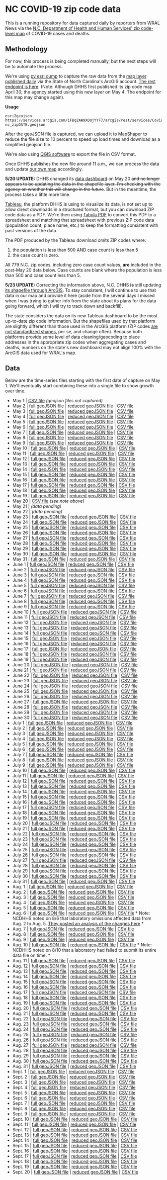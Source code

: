 
# NC COVID-19 zip code data

This is a running repository for data captured daily by reporters from WRAL News via the [N.C. Department of Health and Human Services' zip code-level map](https://www.ncdhhs.gov/divisions/public-health/covid19/covid-19-nc-case-count#zip-code-map) of COVID-19 cases and deaths.

## Methodology

For now, this process is being completed manually, but the next steps will be to automate the process.

We're using [py esri dump](https://github.com/openaddresses/pyesridump) to capture the raw data from the [map layer published daily](https://nc.maps.arcgis.com/home/item.html?id=52f127a0767149ec984e91fcc06b06cb#overview) via the State of North Carolina's ArcGIS account. [The rest endpoint is here](https://services.arcgis.com/iFBq2AW9XO0jYYF7/arcgis/rest/services/Covid19byZIPnew/FeatureServer/0). (Note: Although DHHS first published its zip code map April 30, the agency started using this new layer on May 4. The endpoint for this map may change again).

**Usage**

    esri2geojson https://services.arcgis.com/iFBq2AW9XO0jYYF7/arcgis/rest/services/Covid19byZIPnew/FeatureServer/0 nc_zipDATE.geojson
After the geoJSON file is captured, we can upload it to [MapShaper](https://mapshaper.org/) to reduce the file size to 10 percent to speed up load times and download as a simplified geojson file.

We're also using [QGIS software](https://qgis.org/en/site/) to export the file in CSV format.

Once DHHS publishes the new file around 11 a.m., we can process the data and update [our own map](https://www.wral.com/coronavirus/nc-coronavirus-cases-maps-graphs-live-updates/19010016/) accordingly.

**5/20 UPDATE:** DHHS changed its [data dashboard](https://covid19.ncdhhs.gov/dashboard) on May 20 ~~and no longer appears to be updating the data in the shapefile layer. I'm checking with the agency on whether this will change in the future~~. But in the meantime, the process takes a little more time.

[Tableau](https://www.tableau.com/), the platform DHHS is using to visualize its data, is not set up to allow direct downloads in a structured format, but you can download ZIP code data as a PDF. We're then using [Tabula PDF](https://tabula.technology/) to convert this PDF to a spreadsheet and matching that spreadsheet with previous ZIP code data (population count, place name, etc.) to keep the formatting consistent with past versions of the data.

The PDF produced by the Tableau download omits ZIP codes where:

 1. the population is less than 500 AND case count is less than 5
 2. the case count is zero.

All 779 N.C. zip codes, including zero case count values, **are** included in the post-May 20 data below. Case counts are blank where the population is less than 500 and case count less than 5.

**5/23 UPDATE:** Correcting the information above, N.C. DHHS **is** still updating [its shapefile through ArcGIS](https://nc.maps.arcgis.com/home/item.html?id=52f127a0767149ec984e91fcc06b06cb#overview). To stay consistent, I will continue to use that data in our map and provide it here (aside from the several days I missed when I was trying to gather info from the state about its plans for the data going forward, which I will try to track down and backfill).

The state considers the data on its new Tableau dashboard to be the most up-to-date zip code information. But the shapefiles used by that platform are slightly different than those used in the ArcGIS platform (ZIP codes [are not standardized shapes](https://carto.com/blog/zip-codes-spatial-analysis/), per se, and change often). Because both platforms provide some level of data cleaning/geocoding to place addresses in the appropriate zip codes when aggregating cases and deaths, numbers on the state's new dashboard may not align 100% with the ArcGIS data used for WRAL's map.

## Data
Below are the time-series files starting with the first date of capture on May 1. We'll eventually start combining these into a single file to show growth over time.
 - May 1 | [CSV file](time_series_data/csv/nc_zip0501.csv) *(geojson files not captured)*
 - May 2 | [full geoJSON file](time_series_data/full_geojson/nc_zip0502.geojson) | [reduced geoJSON file](time_series_data/reduced_geojson/nc_zip0502.json) | [CSV file](time_series_data/csv/nc_zip0502.csv)
 - May 3 | [full geoJSON file](time_series_data/full_geojson/nc_zip0503.geojson) | [reduced geoJSON file](time_series_data/reduced_geojson/nc_zip0503.json) | [CSV file](time_series_data/csv/nc_zip0503.csv)
 - May 4 | [full geoJSON file](time_series_data/full_geojson/nc_zip0504.geojson) | [reduced geoJSON file](time_series_data/reduced_geojson/nc_zip0504.json) | [CSV file](time_series_data/csv/nc_zip0504.csv)
 - May 5 | [full geoJSON file](time_series_data/full_geojson/nc_zip0505.geojson) | [reduced geoJSON file](time_series_data/reduced_geojson/nc_zip0505.json) | [CSV file](time_series_data/csv/nc_zip0505.csv)
 - May 6 | [full geoJSON file](time_series_data/full_geojson/nc_zip0506.geojson) | [reduced geoJSON file](time_series_data/reduced_geojson/nc_zip0506.json) | [CSV file](time_series_data/csv/nc_zip0506.csv)
 - May 7 | [full geoJSON file](time_series_data/full_geojson/nc_zip0507.geojson) | [reduced geoJSON file](time_series_data/reduced_geojson/nc_zip0507.json) | [CSV file](time_series_data/csv/nc_zip0507.csv)
 - May 8 | [full geoJSON file](time_series_data/full_geojson/nc_zip0508.geojson) | [reduced geoJSON file](time_series_data/reduced_geojson/nc_zip0508.json) | [CSV file](time_series_data/csv/nc_zip0508.csv)
 - May 9 | [full geoJSON file](time_series_data/full_geojson/nc_zip0509.geojson) | [reduced geoJSON file](time_series_data/reduced_geojson/nc_zip0509.json) | [CSV file](time_series_data/csv/nc_zip0509.csv)
 - May 10 | [full geoJSON file](time_series_data/full_geojson/nc_zip0510.geojson) | [reduced geoJSON file](time_series_data/reduced_geojson/nc_zip0510.json) | [CSV file](time_series_data/csv/nc_zip0510.csv)
 - May 11 | [full geoJSON file](time_series_data/full_geojson/nc_zip0511.geojson) | [reduced geoJSON file](time_series_data/reduced_geojson/nc_zip0511.json) | [CSV file](time_series_data/csv/nc_zip0511.csv)
 - May 12 | [full geoJSON file](time_series_data/full_geojson/nc_zip0512.geojson) | [reduced geoJSON file](time_series_data/reduced_geojson/nc_zip0512.json) | [CSV file](time_series_data/csv/nc_zip0512.csv)
 - May 13 | [full geoJSON file](time_series_data/full_geojson/nc_zip0513.geojson) | [reduced geoJSON file](time_series_data/reduced_geojson/nc_zip0513.json) | [CSV file](time_series_data/csv/nc_zip0513.csv)
 - May 14 | [full geoJSON file](time_series_data/full_geojson/nc_zip0514.geojson) | [reduced geoJSON file](time_series_data/reduced_geojson/nc_zip0514.json) | [CSV file](time_series_data/csv/nc_zip0514.csv)
 - May 15 | [full geoJSON file](time_series_data/full_geojson/nc_zip0515.geojson) | [reduced geoJSON file](time_series_data/reduced_geojson/nc_zip0515.json) | [CSV file](time_series_data/csv/nc_zip0515.csv)
 - May 16 | [full geoJSON file](time_series_data/full_geojson/nc_zip0516.geojson) | [reduced geoJSON file](time_series_data/reduced_geojson/nc_zip0516.json) | [CSV file](time_series_data/csv/nc_zip0516.csv)
 - May 17 | [full geoJSON file](time_series_data/full_geojson/nc_zip0517.geojson) | [reduced geoJSON file](time_series_data/reduced_geojson/nc_zip0517.json) | [CSV file](time_series_data/csv/nc_zip0517.csv)
 - May 18 | [full geoJSON file](time_series_data/full_geojson/nc_zip0518.geojson) | [reduced geoJSON file](time_series_data/reduced_geojson/nc_zip0518.json) | [CSV file](time_series_data/csv/nc_zip0518.csv)
 - May 19 | [full geoJSON file](time_series_data/full_geojson/nc_zip0519.geojson) | [reduced geoJSON file](time_series_data/reduced_geojson/nc_zip0519.json) | [CSV file](time_series_data/csv/nc_zip0519.csv)
 - May 20 | [CSV file](time_series_data/csv/nc_zip0520.csv) *(see note above)*
 - May 21 | *(data pending)*
 - May 22 | *(data pending)*
 - May 23 | [full geoJSON file](time_series_data/full_geojson/nc_zip0523.geojson) | [reduced geoJSON file](time_series_data/reduced_geojson/nc_zip0523.json) | [CSV file](time_series_data/csv/nc_zip0523.csv)
 - May 24 | [full geoJSON file](time_series_data/full_geojson/nc_zip0524.geojson) | [reduced geoJSON file](time_series_data/reduced_geojson/nc_zip0524.json) | [CSV file](time_series_data/csv/nc_zip0524.csv)
 - May 25 | [full geoJSON file](time_series_data/full_geojson/nc_zip0525.geojson) | [reduced geoJSON file](time_series_data/reduced_geojson/nc_zip0525.json) | [CSV file](time_series_data/csv/nc_zip0525.csv)
 - May 26 | [full geoJSON file](time_series_data/full_geojson/nc_zip0526.geojson) | [reduced geoJSON file](time_series_data/reduced_geojson/nc_zip0526.json) | [CSV file](time_series_data/csv/nc_zip0526.csv)
 - May 27 | [full geoJSON file](time_series_data/full_geojson/nc_zip0527.geojson) | [reduced geoJSON file](time_series_data/reduced_geojson/nc_zip0527.json) | [CSV file](time_series_data/csv/nc_zip0527.csv)
 - May 28 | [full geoJSON file](time_series_data/full_geojson/nc_zip0528.geojson) | [reduced geoJSON file](time_series_data/reduced_geojson/nc_zip0528.json) | [CSV file](time_series_data/csv/nc_zip0528.csv)
 - May 29 | [full geoJSON file](time_series_data/full_geojson/nc_zip0529.geojson) | [reduced geoJSON file](time_series_data/reduced_geojson/nc_zip0529.json) | [CSV file](time_series_data/csv/nc_zip0529.csv)
 - May 30 | [full geoJSON file](time_series_data/full_geojson/nc_zip0530.geojson) | [reduced geoJSON file](time_series_data/reduced_geojson/nc_zip0530.json) | [CSV file](time_series_data/csv/nc_zip0530.csv)
 - May 31 | [full geoJSON file](time_series_data/full_geojson/nc_zip0531.geojson) | [reduced geoJSON file](time_series_data/reduced_geojson/nc_zip0531.json) | [CSV file](time_series_data/csv/nc_zip0531.csv)
 - June 1 | [full geoJSON file](time_series_data/full_geojson/nc_zip0601.geojson) | [reduced geoJSON file](time_series_data/reduced_geojson/nc_zip0601.json) | [CSV file](time_series_data/csv/nc_zip0601.csv)
 - June 2 | [full geoJSON file](time_series_data/full_geojson/nc_zip0602.geojson) | [reduced geoJSON file](time_series_data/reduced_geojson/nc_zip0602.json) | [CSV file](time_series_data/csv/nc_zip0602.csv)
 - June 3 | [full geoJSON file](time_series_data/full_geojson/nc_zip0603.geojson) | [reduced geoJSON file](time_series_data/reduced_geojson/nc_zip0603.json) | [CSV file](time_series_data/csv/nc_zip0603.csv)
 - June 4 | [full geoJSON file](time_series_data/full_geojson/nc_zip0604.geojson) | [reduced geoJSON file](time_series_data/reduced_geojson/nc_zip0604.json) | [CSV file](time_series_data/csv/nc_zip0604.csv)
 - June 5 | [full geoJSON file](time_series_data/full_geojson/nc_zip0605.geojson) | [reduced geoJSON file](time_series_data/reduced_geojson/nc_zip0605.json) | [CSV file](time_series_data/csv/nc_zip0605.csv)
 - June 6 | [full geoJSON file](time_series_data/full_geojson/nc_zip0606.geojson) | [reduced geoJSON file](time_series_data/reduced_geojson/nc_zip0606.json) | [CSV file](time_series_data/csv/nc_zip0606.csv)
 - June 7 | [full geoJSON file](time_series_data/full_geojson/nc_zip0607.geojson) | [reduced geoJSON file](time_series_data/reduced_geojson/nc_zip0607.json) | [CSV file](time_series_data/csv/nc_zip0607.csv)
 - June 8 | [full geoJSON file](time_series_data/full_geojson/nc_zip0608.geojson) | [reduced geoJSON file](time_series_data/reduced_geojson/nc_zip0608.json) | [CSV file](time_series_data/csv/nc_zip0608.csv)
 - June 9 | [full geoJSON file](time_series_data/full_geojson/nc_zip0609.geojson) | [reduced geoJSON file](time_series_data/reduced_geojson/nc_zip0609.json) | [CSV file](time_series_data/csv/nc_zip0609.csv)
 - June 10 | [full geoJSON file](time_series_data/full_geojson/nc_zip0610.geojson) | [reduced geoJSON file](time_series_data/reduced_geojson/nc_zip0610.json) | [CSV file](time_series_data/csv/nc_zip0610.csv)
 - June 11 | [full geoJSON file](time_series_data/full_geojson/nc_zip0611.geojson) | [reduced geoJSON file](time_series_data/reduced_geojson/nc_zip0611.json) | [CSV file](time_series_data/csv/nc_zip0611.csv)
 - June 12 | [full geoJSON file](time_series_data/full_geojson/nc_zip0612.geojson) | [reduced geoJSON file](time_series_data/reduced_geojson/nc_zip0612.json) | [CSV file](time_series_data/csv/nc_zip0612.csv)
 - June 13 | [full geoJSON file](time_series_data/full_geojson/nc_zip0613.geojson) | [reduced geoJSON file](time_series_data/reduced_geojson/nc_zip0613.json) | [CSV file](time_series_data/csv/nc_zip0613.csv)
 - June 14 | [full geoJSON file](time_series_data/full_geojson/nc_zip0614.geojson) | [reduced geoJSON file](time_series_data/reduced_geojson/nc_zip0614.json) | [CSV file](time_series_data/csv/nc_zip0614.csv)
 - June 15 | [full geoJSON file](time_series_data/full_geojson/nc_zip0615.geojson) | [reduced geoJSON file](time_series_data/reduced_geojson/nc_zip0615.json) | [CSV file](time_series_data/csv/nc_zip0615.csv)
 - June 16 | [full geoJSON file](time_series_data/full_geojson/nc_zip0616.geojson) | [reduced geoJSON file](time_series_data/reduced_geojson/nc_zip0616.json) | [CSV file](time_series_data/csv/nc_zip0616.csv)
 - June 17 | [full geoJSON file](time_series_data/full_geojson/nc_zip0617.geojson) | [reduced geoJSON file](time_series_data/reduced_geojson/nc_zip0617.json) | [CSV file](time_series_data/csv/nc_zip0617.csv)
 - June 18 | [full geoJSON file](time_series_data/full_geojson/nc_zip0618.geojson) | [reduced geoJSON file](time_series_data/reduced_geojson/nc_zip0618.json) | [CSV file](time_series_data/csv/nc_zip0618.csv)
 - June 19 | [full geoJSON file](time_series_data/full_geojson/nc_zip0619.geojson) | [reduced geoJSON file](time_series_data/reduced_geojson/nc_zip0619.json) | [CSV file](time_series_data/csv/nc_zip0619.csv)
 - June 20 | [full geoJSON file](time_series_data/full_geojson/nc_zip0620.geojson) | [reduced geoJSON file](time_series_data/reduced_geojson/nc_zip0620.json) | [CSV file](time_series_data/csv/nc_zip0620.csv)
 - June 21 | [full geoJSON file](time_series_data/full_geojson/nc_zip0621.geojson) | [reduced geoJSON file](time_series_data/reduced_geojson/nc_zip0621.json) | [CSV file](time_series_data/csv/nc_zip0621.csv)
 - June 22 | [full geoJSON file](time_series_data/full_geojson/nc_zip0622.geojson) | [reduced geoJSON file](time_series_data/reduced_geojson/nc_zip0622.json) | [CSV file](time_series_data/csv/nc_zip0622.csv)
 - June 23 | [full geoJSON file](time_series_data/full_geojson/nc_zip0623.geojson) | [reduced geoJSON file](time_series_data/reduced_geojson/nc_zip0623.json) | [CSV file](time_series_data/csv/nc_zip0623.csv)
 - June 24 | [full geoJSON file](time_series_data/full_geojson/nc_zip0624.geojson) | [reduced geoJSON file](time_series_data/reduced_geojson/nc_zip0624.json) | [CSV file](time_series_data/csv/nc_zip0624.csv)
 - June 25 | [full geoJSON file](time_series_data/full_geojson/nc_zip0625.geojson) | [reduced geoJSON file](time_series_data/reduced_geojson/nc_zip0625.json) | [CSV file](time_series_data/csv/nc_zip0625.csv)
 - June 26 | [full geoJSON file](time_series_data/full_geojson/nc_zip0626.geojson) | [reduced geoJSON file](time_series_data/reduced_geojson/nc_zip0626.json) | [CSV file](time_series_data/csv/nc_zip0626.csv)
 - June 27 | [full geoJSON file](time_series_data/full_geojson/nc_zip0627.geojson) | [reduced geoJSON file](time_series_data/reduced_geojson/nc_zip0627.json) | [CSV file](time_series_data/csv/nc_zip0627.csv)
 - June 28 | [full geoJSON file](time_series_data/full_geojson/nc_zip0628.geojson) | [reduced geoJSON file](time_series_data/reduced_geojson/nc_zip0628.json) | [CSV file](time_series_data/csv/nc_zip0628.csv)
 - June 29 | [full geoJSON file](time_series_data/full_geojson/nc_zip0629.geojson) | [reduced geoJSON file](time_series_data/reduced_geojson/nc_zip0629.json) | [CSV file](time_series_data/csv/nc_zip0629.csv)
 - June 30 | [full geoJSON file](time_series_data/full_geojson/nc_zip0630.geojson) | [reduced geoJSON file](time_series_data/reduced_geojson/nc_zip0630.json) | [CSV file](time_series_data/csv/nc_zip0630.csv)
 - July 1 | [full geoJSON file](time_series_data/full_geojson/nc_zip0701.geojson) | [reduced geoJSON file](time_series_data/reduced_geojson/nc_zip0701.json) | [CSV file](time_series_data/csv/nc_zip0701.csv)
 - July 2 | [full geoJSON file](time_series_data/full_geojson/nc_zip0702.geojson) | [reduced geoJSON file](time_series_data/reduced_geojson/nc_zip0702.json) | [CSV file](time_series_data/csv/nc_zip0702.csv)
 - July 3 | [full geoJSON file](time_series_data/full_geojson/nc_zip0703.geojson) | [reduced geoJSON file](time_series_data/reduced_geojson/nc_zip0703.json) | [CSV file](time_series_data/csv/nc_zip0703.csv)
 - July 4 | [full geoJSON file](time_series_data/full_geojson/nc_zip0704.geojson) | [reduced geoJSON file](time_series_data/reduced_geojson/nc_zip0704.json) | [CSV file](time_series_data/csv/nc_zip0704.csv)
 - July 5 | [full geoJSON file](time_series_data/full_geojson/nc_zip0705.geojson) | [reduced geoJSON file](time_series_data/reduced_geojson/nc_zip0705.json) | [CSV file](time_series_data/csv/nc_zip0705.csv)
 - July 6 | [full geoJSON file](time_series_data/full_geojson/nc_zip0706.geojson) | [reduced geoJSON file](time_series_data/reduced_geojson/nc_zip0706.json) | [CSV file](time_series_data/csv/nc_zip0706.csv)
 - July 7 | [full geoJSON file](time_series_data/full_geojson/nc_zip0707.geojson) | [reduced geoJSON file](time_series_data/reduced_geojson/nc_zip0707.json) | [CSV file](time_series_data/csv/nc_zip0707.csv)
 - July 8 | [full geoJSON file](time_series_data/full_geojson/nc_zip0708.geojson) | [reduced geoJSON file](time_series_data/reduced_geojson/nc_zip0708.json) | [CSV file](time_series_data/csv/nc_zip0708.csv)
 - July 9 | [full geoJSON file](time_series_data/full_geojson/nc_zip0709.geojson) | [reduced geoJSON file](time_series_data/reduced_geojson/nc_zip0709.json) | [CSV file](time_series_data/csv/nc_zip0709.csv)
 - July 10 | [full geoJSON file](time_series_data/full_geojson/nc_zip0710.geojson) | [reduced geoJSON file](time_series_data/reduced_geojson/nc_zip0710.json) | [CSV file](time_series_data/csv/nc_zip0710.csv)
 - July 11 | [full geoJSON file](time_series_data/full_geojson/nc_zip0711.geojson) | [reduced geoJSON file](time_series_data/reduced_geojson/nc_zip0711.json) | [CSV file](time_series_data/csv/nc_zip0711.csv)
 - July 12 | [full geoJSON file](time_series_data/full_geojson/nc_zip0712.geojson) | [reduced geoJSON file](time_series_data/reduced_geojson/nc_zip0712.json) | [CSV file](time_series_data/csv/nc_zip0712.csv)
 - July 13 | [full geoJSON file](time_series_data/full_geojson/nc_zip0713.geojson) | [reduced geoJSON file](time_series_data/reduced_geojson/nc_zip0713.json) | [CSV file](time_series_data/csv/nc_zip0713.csv)
 - July 14 | [full geoJSON file](time_series_data/full_geojson/nc_zip0714.geojson) | [reduced geoJSON file](time_series_data/reduced_geojson/nc_zip0714.json) | [CSV file](time_series_data/csv/nc_zip0714.csv)
 - July 15 | [full geoJSON file](time_series_data/full_geojson/nc_zip0715.geojson) | [reduced geoJSON file](time_series_data/reduced_geojson/nc_zip0715.json) | [CSV file](time_series_data/csv/nc_zip0715.csv)
 - July 16 | [full geoJSON file](time_series_data/full_geojson/nc_zip0716.geojson) | [reduced geoJSON file](time_series_data/reduced_geojson/nc_zip0716.json) | [CSV file](time_series_data/csv/nc_zip0716.csv)
 - July 17 | [full geoJSON file](time_series_data/full_geojson/nc_zip0717.geojson) | [reduced geoJSON file](time_series_data/reduced_geojson/nc_zip0717.json) | [CSV file](time_series_data/csv/nc_zip0717.csv)
 - July 18 | [full geoJSON file](time_series_data/full_geojson/nc_zip0718.geojson) | [reduced geoJSON file](time_series_data/reduced_geojson/nc_zip0718.json) | [CSV file](time_series_data/csv/nc_zip0718.csv)
 - July 19 | [full geoJSON file](time_series_data/full_geojson/nc_zip0719.geojson) | [reduced geoJSON file](time_series_data/reduced_geojson/nc_zip0719.json) | [CSV file](time_series_data/csv/nc_zip0719.csv)
 - July 20 | [full geoJSON file](time_series_data/full_geojson/nc_zip0720.geojson) | [reduced geoJSON file](time_series_data/reduced_geojson/nc_zip0720.json) | [CSV file](time_series_data/csv/nc_zip0720.csv)
 - July 21 | [full geoJSON file](time_series_data/full_geojson/nc_zip0721.geojson) | [reduced geoJSON file](time_series_data/reduced_geojson/nc_zip0721.json) | [CSV file](time_series_data/csv/nc_zip0721.csv)
 - July 22 | [full geoJSON file](time_series_data/full_geojson/nc_zip0722.geojson) | [reduced geoJSON file](time_series_data/reduced_geojson/nc_zip0722.json) | [CSV file](time_series_data/csv/nc_zip0722.csv)
 - July 23 | [full geoJSON file](time_series_data/full_geojson/nc_zip0723.geojson) | [reduced geoJSON file](time_series_data/reduced_geojson/nc_zip0723.json) | [CSV file](time_series_data/csv/nc_zip0723.csv)
 - July 24 | [full geoJSON file](time_series_data/full_geojson/nc_zip0724.geojson) | [reduced geoJSON file](time_series_data/reduced_geojson/nc_zip0724.json) | [CSV file](time_series_data/csv/nc_zip0724.csv)
 - July 25 | [full geoJSON file](time_series_data/full_geojson/nc_zip0725.geojson) | [reduced geoJSON file](time_series_data/reduced_geojson/nc_zip0725.json) | [CSV file](time_series_data/csv/nc_zip0725.csv)
 - July 26 | [full geoJSON file](time_series_data/full_geojson/nc_zip0726.geojson) | [reduced geoJSON file](time_series_data/reduced_geojson/nc_zip0726.json) | [CSV file](time_series_data/csv/nc_zip0726.csv)
 - July 27 | [full geoJSON file](time_series_data/full_geojson/nc_zip0727.geojson) | [reduced geoJSON file](time_series_data/reduced_geojson/nc_zip0727.json) | [CSV file](time_series_data/csv/nc_zip0727.csv)
 - July 28 | [full geoJSON file](time_series_data/full_geojson/nc_zip0728.geojson) | [reduced geoJSON file](time_series_data/reduced_geojson/nc_zip0728.json) | [CSV file](time_series_data/csv/nc_zip0728.csv)
 - July 29 | [full geoJSON file](time_series_data/full_geojson/nc_zip0729.geojson) | [reduced geoJSON file](time_series_data/reduced_geojson/nc_zip0729.json) | [CSV file](time_series_data/csv/nc_zip0729.csv)
 - July 30 | [full geoJSON file](time_series_data/full_geojson/nc_zip0730.geojson) | [reduced geoJSON file](time_series_data/reduced_geojson/nc_zip0730.json) | [CSV file](time_series_data/csv/nc_zip0730.csv)
 - July 31 | [full geoJSON file](time_series_data/full_geojson/nc_zip0731.geojson) | [reduced geoJSON file](time_series_data/reduced_geojson/nc_zip0731.json) | [CSV file](time_series_data/csv/nc_zip0731.csv)
 - Aug. 1 | [full geoJSON file](time_series_data/full_geojson/nc_zip0801.geojson) | [reduced geoJSON file](time_series_data/reduced_geojson/nc_zip0801.json) | [CSV file](time_series_data/csv/nc_zip0801.csv)
 - Aug. 2 | [full geoJSON file](time_series_data/full_geojson/nc_zip0802.geojson) | [reduced geoJSON file](time_series_data/reduced_geojson/nc_zip0802.json) | [CSV file](time_series_data/csv/nc_zip0802.csv)
 - Aug. 3 | [full geoJSON file](time_series_data/full_geojson/nc_zip0803.geojson) | [reduced geoJSON file](time_series_data/reduced_geojson/nc_zip0803.json) | [CSV file](time_series_data/csv/nc_zip0803.csv)
 - Aug. 4 | [full geoJSON file](time_series_data/full_geojson/nc_zip0804.geojson) | [reduced geoJSON file](time_series_data/reduced_geojson/nc_zip0804.json) | [CSV file](time_series_data/csv/nc_zip0804.csv)
 - Aug. 5 | [full geoJSON file](time_series_data/full_geojson/nc_zip0805.geojson) | [reduced geoJSON file](time_series_data/reduced_geojson/nc_zip0805.json) | [CSV file](time_series_data/csv/nc_zip0805.csv)
 - Aug. 6 | [full geoJSON file](time_series_data/full_geojson/nc_zip0806.geojson) | [reduced geoJSON file](time_series_data/reduced_geojson/nc_zip0806.json) | [CSV file](time_series_data/csv/nc_zip0806.csv) * Note: NCDHHS noted on 8/6 that laboratory omissions affected data from Aug. 2 to Aug. 5. [They posted an analysis of the changes here](https://files.nc.gov/covid/documents/dashboard/Aug2-5_NCDHHS_DataUpdate.xlsx) *
 - Aug. 7 | [full geoJSON file](time_series_data/full_geojson/nc_zip0807.geojson) | [reduced geoJSON file](time_series_data/reduced_geojson/nc_zip0807.json) | [CSV file](time_series_data/csv/nc_zip0807.csv)
 - Aug. 8 | [full geoJSON file](time_series_data/full_geojson/nc_zip0808.geojson) | [reduced geoJSON file](time_series_data/reduced_geojson/nc_zip0808.json) | [CSV file](time_series_data/csv/nc_zip0808.csv)
 - Aug. 9 | [full geoJSON file](time_series_data/full_geojson/nc_zip0809.geojson) | [reduced geoJSON file](time_series_data/reduced_geojson/nc_zip0809.json) | [CSV file](time_series_data/csv/nc_zip0809.csv)
 - Aug. 10 | [full geoJSON file](time_series_data/full_geojson/nc_zip0810.geojson) | [reduced geoJSON file](time_series_data/reduced_geojson/nc_zip0810.json) | [CSV file](time_series_data/csv/nc_zip0810.csv) * Note: NCDHHS noted on 8/10 that a laboratory had failed to submit its entire data file on time. *
 - Aug. 11 | [full geoJSON file](time_series_data/full_geojson/nc_zip0811.geojson) | [reduced geoJSON file](time_series_data/reduced_geojson/nc_zip0811.json) | [CSV file](time_series_data/csv/nc_zip0811.csv)
 - Aug. 12 | [full geoJSON file](time_series_data/full_geojson/nc_zip0812.geojson) | [reduced geoJSON file](time_series_data/reduced_geojson/nc_zip0812.json) | [CSV file](time_series_data/csv/nc_zip0812.csv)
 - Aug. 13 | [full geoJSON file](time_series_data/full_geojson/nc_zip0813.geojson) | [reduced geoJSON file](time_series_data/reduced_geojson/nc_zip0813.json) | [CSV file](time_series_data/csv/nc_zip0813.csv)
 - Aug. 14 | [full geoJSON file](time_series_data/full_geojson/nc_zip0814.geojson) | [reduced geoJSON file](time_series_data/reduced_geojson/nc_zip0814.json) | [CSV file](time_series_data/csv/nc_zip0814.csv)
 - Aug. 15 | [full geoJSON file](time_series_data/full_geojson/nc_zip0815.geojson) | [reduced geoJSON file](time_series_data/reduced_geojson/nc_zip0815.json) | [CSV file](time_series_data/csv/nc_zip0815.csv)
 - Aug. 16 | [full geoJSON file](time_series_data/full_geojson/nc_zip0816.geojson) | [reduced geoJSON file](time_series_data/reduced_geojson/nc_zip0816.json) | [CSV file](time_series_data/csv/nc_zip0816.csv)
 - Aug. 17 | [full geoJSON file](time_series_data/full_geojson/nc_zip0817.geojson) | [reduced geoJSON file](time_series_data/reduced_geojson/nc_zip0817.json) | [CSV file](time_series_data/csv/nc_zip0817.csv)
 - Aug. 18 | [full geoJSON file](time_series_data/full_geojson/nc_zip0818.geojson) | [reduced geoJSON file](time_series_data/reduced_geojson/nc_zip0818.json) | [CSV file](time_series_data/csv/nc_zip0818.csv)
 - Aug. 19 | [full geoJSON file](time_series_data/full_geojson/nc_zip0819.geojson) | [reduced geoJSON file](time_series_data/reduced_geojson/nc_zip0819.json) | [CSV file](time_series_data/csv/nc_zip0819.csv)
 - Aug. 20 | [full geoJSON file](time_series_data/full_geojson/nc_zip0820.geojson) | [reduced geoJSON file](time_series_data/reduced_geojson/nc_zip0820.json) | [CSV file](time_series_data/csv/nc_zip0820.csv)
 - Aug. 21 | [full geoJSON file](time_series_data/full_geojson/nc_zip0821.geojson) | [reduced geoJSON file](time_series_data/reduced_geojson/nc_zip0821.json) | [CSV file](time_series_data/csv/nc_zip0821.csv)
 - Aug. 22 | [full geoJSON file](time_series_data/full_geojson/nc_zip0822.geojson) | [reduced geoJSON file](time_series_data/reduced_geojson/nc_zip0822.json) | [CSV file](time_series_data/csv/nc_zip0822.csv)
 - Aug. 23 | [full geoJSON file](time_series_data/full_geojson/nc_zip0823.geojson) | [reduced geoJSON file](time_series_data/reduced_geojson/nc_zip0823.json) | [CSV file](time_series_data/csv/nc_zip0823.csv)
 - Aug. 24 | [full geoJSON file](time_series_data/full_geojson/nc_zip0824.geojson) | [reduced geoJSON file](time_series_data/reduced_geojson/nc_zip0824.json) | [CSV file](time_series_data/csv/nc_zip0824.csv)
 - Aug. 25 | [full geoJSON file](time_series_data/full_geojson/nc_zip0825.geojson) | [reduced geoJSON file](time_series_data/reduced_geojson/nc_zip0825.json) | [CSV file](time_series_data/csv/nc_zip0825.csv)
 - Aug. 26 | [full geoJSON file](time_series_data/full_geojson/nc_zip0826.geojson) | [reduced geoJSON file](time_series_data/reduced_geojson/nc_zip0826.json) | [CSV file](time_series_data/csv/nc_zip0826.csv)
 - Aug. 27 | [full geoJSON file](time_series_data/full_geojson/nc_zip0827.geojson) | [reduced geoJSON file](time_series_data/reduced_geojson/nc_zip0827.json) | [CSV file](time_series_data/csv/nc_zip0827.csv)
 - Aug. 28 | [full geoJSON file](time_series_data/full_geojson/nc_zip0828.geojson) | [reduced geoJSON file](time_series_data/reduced_geojson/nc_zip0828.json) | [CSV file](time_series_data/csv/nc_zip0828.csv)
 - Aug. 29 | [full geoJSON file](time_series_data/full_geojson/nc_zip0829.geojson) | [reduced geoJSON file](time_series_data/reduced_geojson/nc_zip0829.json) | [CSV file](time_series_data/csv/nc_zip0829.csv)
 - Aug. 30 | [full geoJSON file](time_series_data/full_geojson/nc_zip0830.geojson) | [reduced geoJSON file](time_series_data/reduced_geojson/nc_zip0830.json) | [CSV file](time_series_data/csv/nc_zip0830.csv)
 - Aug. 31 | [full geoJSON file](time_series_data/full_geojson/nc_zip0831.geojson) | [reduced geoJSON file](time_series_data/reduced_geojson/nc_zip0831.json) | [CSV file](time_series_data/csv/nc_zip0831.csv)
 - Sept. 1 | [full geoJSON file](time_series_data/full_geojson/nc_zip0901.geojson) | [reduced geoJSON file](time_series_data/reduced_geojson/nc_zip0901.json) | [CSV file](time_series_data/csv/nc_zip0901.csv)
 - Sept. 2 | [full geoJSON file](time_series_data/full_geojson/nc_zip0902.geojson) | [reduced geoJSON file](time_series_data/reduced_geojson/nc_zip0902.json) | [CSV file](time_series_data/csv/nc_zip0902.csv)
 - Sept. 3 | [full geoJSON file](time_series_data/full_geojson/nc_zip0903.geojson) | [reduced geoJSON file](time_series_data/reduced_geojson/nc_zip0903.json) | [CSV file](time_series_data/csv/nc_zip0903.csv)
 - Sept. 4 | [full geoJSON file](time_series_data/full_geojson/nc_zip0904.geojson) | [reduced geoJSON file](time_series_data/reduced_geojson/nc_zip0904.json) | [CSV file](time_series_data/csv/nc_zip0904.csv)
 - Sept. 5 | [full geoJSON file](time_series_data/full_geojson/nc_zip0905.geojson) | [reduced geoJSON file](time_series_data/reduced_geojson/nc_zip0905.json) | [CSV file](time_series_data/csv/nc_zip0905.csv)
 - Sept. 6 | [full geoJSON file](time_series_data/full_geojson/nc_zip0906.geojson) | [reduced geoJSON file](time_series_data/reduced_geojson/nc_zip0906.json) | [CSV file](time_series_data/csv/nc_zip0906.csv)
 - Sept. 7 | [full geoJSON file](time_series_data/full_geojson/nc_zip0907.geojson) | [reduced geoJSON file](time_series_data/reduced_geojson/nc_zip0907.json) | [CSV file](time_series_data/csv/nc_zip0907.csv)
 - Sept. 8 | [full geoJSON file](time_series_data/full_geojson/nc_zip0908.geojson) | [reduced geoJSON file](time_series_data/reduced_geojson/nc_zip0908.json) | [CSV file](time_series_data/csv/nc_zip0908.csv)
 - Sept. 9 | [full geoJSON file](time_series_data/full_geojson/nc_zip0909.geojson) | [reduced geoJSON file](time_series_data/reduced_geojson/nc_zip0909.json) | [CSV file](time_series_data/csv/nc_zip0909.csv)
 - Sept. 10 | [full geoJSON file](time_series_data/full_geojson/nc_zip0910.geojson) | [reduced geoJSON file](time_series_data/reduced_geojson/nc_zip0910.json) | [CSV file](time_series_data/csv/nc_zip0910.csv)
 - Sept. 11 | [full geoJSON file](time_series_data/full_geojson/nc_zip0911.geojson) | [reduced geoJSON file](time_series_data/reduced_geojson/nc_zip0911.json) | [CSV file](time_series_data/csv/nc_zip0911.csv)
 - Sept. 12 | [full geoJSON file](time_series_data/full_geojson/nc_zip0912.geojson) | [reduced geoJSON file](time_series_data/reduced_geojson/nc_zip0912.json) | [CSV file](time_series_data/csv/nc_zip0912.csv)
 - Sept. 13 | [full geoJSON file](time_series_data/full_geojson/nc_zip0913.geojson) | [reduced geoJSON file](time_series_data/reduced_geojson/nc_zip0913.json) | [CSV file](time_series_data/csv/nc_zip0913.csv)
 - Sept. 14 | [full geoJSON file](time_series_data/full_geojson/nc_zip0914.geojson) | [reduced geoJSON file](time_series_data/reduced_geojson/nc_zip0914.json) | [CSV file](time_series_data/csv/nc_zip0914.csv)
 - Sept. 15 | [full geoJSON file](time_series_data/full_geojson/nc_zip0915.geojson) | [reduced geoJSON file](time_series_data/reduced_geojson/nc_zip0915.json) | [CSV file](time_series_data/csv/nc_zip0915.csv)
 - Sept. 16 | [full geoJSON file](time_series_data/full_geojson/nc_zip0916.geojson) | [reduced geoJSON file](time_series_data/reduced_geojson/nc_zip0916.json) | [CSV file](time_series_data/csv/nc_zip0916.csv)
 - Sept. 17 | [full geoJSON file](time_series_data/full_geojson/nc_zip0917.geojson) | [reduced geoJSON file](time_series_data/reduced_geojson/nc_zip0917.json) | [CSV file](time_series_data/csv/nc_zip0917.csv)
 - Sept. 18 | [full geoJSON file](time_series_data/full_geojson/nc_zip0918.geojson) | [reduced geoJSON file](time_series_data/reduced_geojson/nc_zip0918.json) | [CSV file](time_series_data/csv/nc_zip0918.csv)
 - Sept. 19 | [full geoJSON file](time_series_data/full_geojson/nc_zip0919.geojson) | [reduced geoJSON file](time_series_data/reduced_geojson/nc_zip0919.json) | [CSV file](time_series_data/csv/nc_zip0919.csv)
 - Sept. 20 | [full geoJSON file](time_series_data/full_geojson/nc_zip0920.geojson) | [reduced geoJSON file](time_series_data/reduced_geojson/nc_zip0920.json) | [CSV file](time_series_data/csv/nc_zip0920.csv)